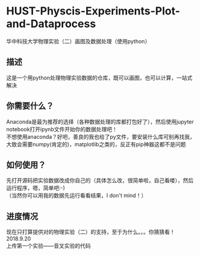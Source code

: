 # HUST-Physcis-Experiments-Plot-and-Dataprocess
华中科技大学物理实验（二）画图及数据处理（使用python）  
## 描述
这是一个用python处理物理实验数据的仓库，既可以画图，也可以计算，一站式解决
## 你需要什么？
Anaconda是最为推荐的选择（各种数据处理的库都打包好了），然后使用jupyter notebook打开ipynb文件开始你的数据处理吧！  
不想使用anaconda？好吧，善良的我也给了py文件，要安装什么库可别再找我，大致会需要numpy(肯定的)，matplotlib之类的，反正有pip神器这都不是问题
## 如何使用？
先打开源码把实验数据改成你自己的（具体怎么改，很简单啦，自己看喽），然后运行程序，嗯，简单吧:-)  
（当然你可以用我的数据先运行看看结果，I don't mind！）
## 进度情况
现在只打算提供对的物理实验（二）的支持，至于为什么。。。你猜猜看！  
2018.9.20  
上传第一个实验——音叉实验的代码  
